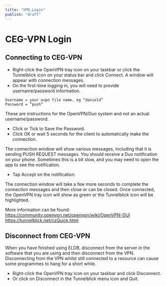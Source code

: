```yaml
---
title: "VPN_Login"
publish: "draft"
---
```

# CEG-VPN Login
## Connecting to CEG-VPN

- Right-click the OpenVPN tray icon on your taskbar or click the Tunnelblick icon on your status bar and click Connect. A window will appear with connection messages.
- On the first-time logging in, you will need to provide username/password information.
```
Username = your ovpn file name. eg “danield”
Password = “push”
```
These are instructions for the OpenVPN/Duo system and not an actual username/password.

- Click or Tick to Save the Password.
- Click OK or wait 5 seconds for the client to automatically make the connection.

The connection window will show various messages, including that it is sending PUSH REQUEST messages.
You should receive a Duo notification on your phone. Sometimes this is a bit slow, and you may need to open the app to see the notification. 

- Tap Accept on the notification.

The connection window will take a few more seconds to complete the connection messages and then close or can be closed.
Once connected, the OpenVPN tray icon will show as green or the Tunnelblick icon will be highlighted.

More information can be found:
<https://community.openvpn.net/openvpn/wiki/OpenVPN-GUI>
<https://tunnelblick.net/czQuick.html>

## Disconnect from CEG-VPN
When you have finished using ELDB, disconnect from the server in the software that you are using and then disconnect from the VPN. Disconnecting from the VPN whilst still connected to a resource can cause some programmes to hang for a short while.

- Right-click the OpenVPN tray icon on your taskbar and click Disconnect.
- Or click on Disconnect in the Tunnelblick menu icon and Quit.